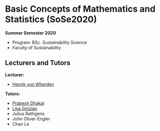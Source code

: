 # Basic Concepts of Mathematics and Statistics (SoSe2020)
**Summer Semester 2020**  

* Program: BSc. Sustainability Science
* Faculty of Sustainability

## Lecturers and Tutors

**Lecturer:**
* [Henrik von Wherden](www.henrikvonwherden.leuphana.de)

**Tutors:**
* [Prabesh Dhakal](www.prabeshdhakal.com)
* [Lisa Gotzian](www.lisagotzian.com)
* Julius Rathgens
* John Oliver-Engler
* Chan Le
